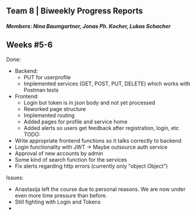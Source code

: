 ## Team 8 | Biweekly Progress Reports
##### Members: Nina Baumgartner, Jonas Ph. Kocher, Lukas Schacher

## Weeks #5-6
Done:
* Backend:
    * PUT for userprofile
    * Implemented services (GET, POST, PUT, DELETE) which works with Postman tests
* Frontend:
    * Login but token is in json body and not yet processed
    * Reworked page structure
    * Implemented routing
    * Added pages for profile and service home
    * Added alerts so users get feedback after registration, login, etc
TODO:
* Write appropriate frontend functions so it talks correctly to backend
* Login functionality with JWT -> Maybe outsource auth service
* Approval of new accounts by admin
* Some kind of search function for the services
* Fix alerts regarding http errors (currently only "object Object")

Issues:
* Anastasija left the course due to personal reasons. We are now under even more time pressure than before.
* Still fighting with Login and Tokens
* 
